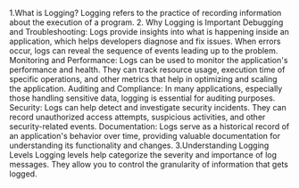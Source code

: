 1.What is Logging?
Logging refers to the practice of recording information about the execution of a program.
2. Why Logging is Important
Debugging and Troubleshooting: Logs provide insights into what is happening inside an application,
which helps developers diagnose and fix issues. When errors occur, logs can reveal the sequence of events leading up to the problem.
Monitoring and Performance: Logs can be used to monitor the application's performance and health. They can track resource usage,
execution time of specific operations, and other metrics that help in optimizing and scaling the application.
Auditing and Compliance: In many applications, especially those handling sensitive data, logging is essential for auditing purposes.
Security: Logs can help detect and investigate security incidents. They can record unauthorized access attempts, suspicious activities, and other security-related events.
Documentation: Logs serve as a historical record of an application's behavior over time, providing valuable documentation for understanding its functionality and changes.
3.Understanding Logging Levels
Logging levels help categorize the severity and importance of log messages. They allow you to control the granularity of information that gets logged.
